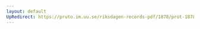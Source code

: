 ```yaml
---
layout: default
UpRedirect: https://pruto.im.uu.se/riksdagen-records-pdf/1878/prot-1878--ak--016/prot-1878--ak--016_016.pdf
---
```

